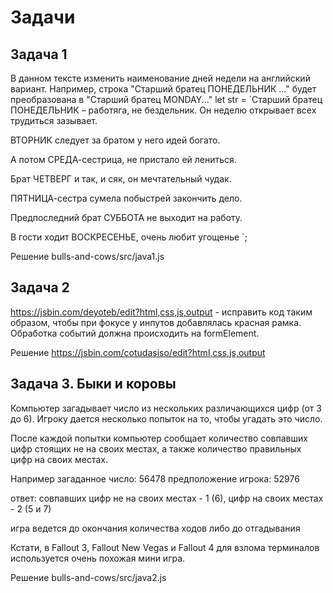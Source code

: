 # Задачи

## Задача 1

В данном тексте изменить наименование дней недели на английский вариант. Например, строка "Старший братец ПОНЕДЕЛЬНИК ..." будет преобразована в "Старший братец MONDAY..."
let str = `Старший братец ПОНЕДЕЛЬНИК –
работяга, не бездельник.
Он неделю открывает
всех трудиться зазывает.

ВТОРНИК следует за братом
у него идей богато.

А потом СРЕДА-сестрица,
не пристало ей лениться.

Брат ЧЕТВЕРГ и так, и сяк,
он мечтательный чудак.

ПЯТНИЦА-сестра сумела
побыстрей закончить дело.

Предпоследний брат СУББОТА
не выходит на работу.

В гости ходит ВОСКРЕСЕНЬЕ,
очень любит угощенье
`;

Решение bulls-and-cows/src/java1.js

## Задача 2

https://jsbin.com/deyoteb/edit?html,css,js,output - исправить код таким образом, чтобы при фокусе у инпутов добавлялась красная рамка. Обработка событий должна происходить на formElement.

Решение https://jsbin.com/cotudasiso/edit?html,css,js,output


## Задача 3. Быки и коровы

Компьютер загадывает число из нескольких различающихся цифр (от 3 до 6). Игроку дается несколько попыток на то, чтобы угадать это число.

После каждой попытки компьютер сообщает количество совпавших цифр стоящих не на своих местах, а также количество правильных цифр на своих местах.

Например загаданное число: 56478 предположение игрока: 52976

ответ: совпавших цифр не на своих местах - 1 (6), цифр на своих местах - 2 (5 и 7)

игра ведется до окончания количества ходов либо до отгадывания

Кстати, в Fallout 3, Fallout New Vegas и Fallout 4 для взлома терминалов используется очень похожая мини игра.

Решение bulls-and-cows/src/java2.js
